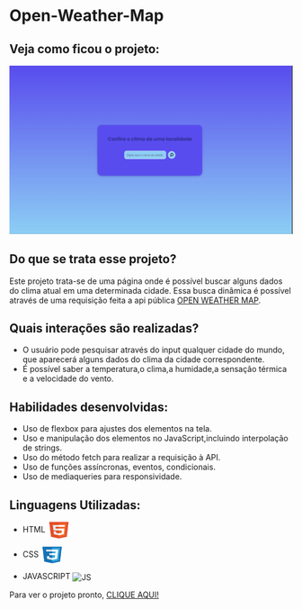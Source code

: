 # Open-Weather-Map

 ## Veja como ficou o projeto:
  <img src="./src/images/video_clima.gif" alt="video do projeto em funcionamento">
  
  ## Do que se trata esse projeto?
Este projeto trata-se de uma página onde é possível buscar alguns dados do clima atual em uma determinada cidade.
Essa busca dinâmica é possível através de uma requisição feita a api pública [OPEN WEATHER MAP](https://openweathermap.org/).

## Quais interações são realizadas?
- O usuário pode pesquisar através do input qualquer cidade do mundo, que aparecerá alguns dados do clima da cidade correspondente.
- É possível saber a temperatura,o clima,a humidade,a sensação térmica e a velocidade do vento.

  
## Habilidades desenvolvidas:
- Uso de flexbox para ajustes dos elementos na tela.
- Uso e manipulação dos elementos no JavaScript,incluindo interpolação de strings.
- Uso do método fetch para realizar a requisição à API.
- Uso de funções assíncronas, eventos, condicionais.
- Uso de mediaqueries para responsividade.

## Linguagens Utilizadas:
- HTML <img align="center" alt="HTML" height="30" width="40" src="https://raw.githubusercontent.com/devicons/devicon/master/icons/html5/html5-original.svg">

- CSS  <img align="center" alt="CSS" height="30" width="40" src="https://raw.githubusercontent.com/devicons/devicon/master/icons/css3/css3-original.svg">

- JAVASCRIPT  <img align="center" alt="JS" height="30" width="40" src="https://cdn.jsdelivr.net/gh/devicons/devicon/icons/javascript/javascript-original.svg" />
          

Para ver o projeto pronto, [CLIQUE AQUI!]()

